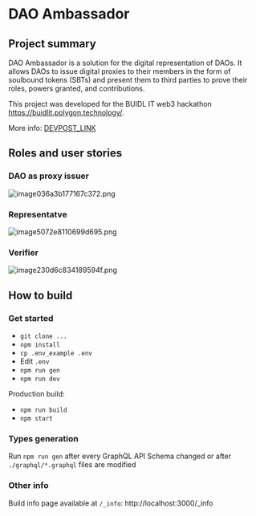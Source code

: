 # DAO Ambassador

## Project summary

DAO Ambassador is a solution for the digital representation of DAOs. It allows DAOs to issue digital proxies to their members in the form of soulbound tokens (SBTs) and present them to third parties to prove their roles, powers granted, and contributions.

This project was developed for the BUIDL IT web3 hackathon https://buidlit.polygon.technology/.

More info: [DEVPOST_LINK]()

## Roles and user stories

### DAO as proxy issuer

![image036a3b177167c372.png](https://im.wampi.ru/2022/08/22/image036a3b177167c372.png)

### Representatve

![image5072e8110699d695.png](https://ie.wampi.ru/2022/08/22/image5072e8110699d695.png)

### Verifier

![image230d6c834189594f.png](https://ie.wampi.ru/2022/08/22/image230d6c834189594f.png)


## How to build

### Get started
- `git clone ...`
- `npm install`
-  `cp .env_example .env`
- Edit `.env`
- `npm run gen`
- `npm run dev`

Production build:
- `npm run build`
- `npm start`

### Types generation
Run `npm run gen` after every GraphQL API Schema changed or after `./graphql/*.graphql` files are modified

### Other info
Build info page available at `/_info`: http://localhost:3000/_info
